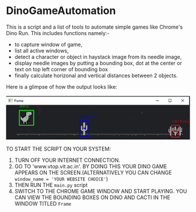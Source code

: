# DinoGameAutomation
This is a script and a list of tools to automate simple games like Chrome's Dino Run.
This includes functions namely:-
<ul>
<li>to capture window of game,</li>
<li>list all active windows,</li>
<li>detect a character or object in haystack image from its needle image,</li>
<li>display needle images by putting a bounding box, dot at the center or text on top left corner of bounding box</li>
<li>finally calculate horizonal and vertical distances between 2 objects.</li>
</ul>

Here is a glimpse of how the output looks like:
<br><br>
<img src="https://github.com/BhavyaShah1234/DinoGameAutomation/blob/main/Screenshot%202022-05-23%20164342.png">

TO START THE SCRIPT ON YOUR SYSTEM:
<ol>
<li>TURN OFF YOUR INTERNET CONNECTION.</li>
<li>GO TO 'www.vtop.vit.ac.in'. BY DOING THIS YOUR DINO GAME APPEARS ON THE SCREEN.(ALTERNATIVELY YOU CAN CHANGE <code>window_name = 'YOUR WEBSITE CHOICE'</code>)</li>
<li>THEN RUN THE <code>main.py</code> script</li>
<li>SWITCH TO THE CHROME GAME WINDOW AND START PLAYING. YOU CAN VIEW THE BOUNDING BOXES ON DINO AND CACTI IN THE WINDOW TITLED <code>Frame</code></li>
</ol>
